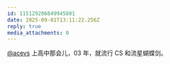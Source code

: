 ```yaml
---
id: 115129206849945801
date: 2025-09-01T13:11:22.256Z
reply: true
media_attachments: 0
---
```


[@acevs](https://mastodon.social/@acevs) 上高中那会儿，03 年，就流行 CS 和流星蝴蝶剑。

